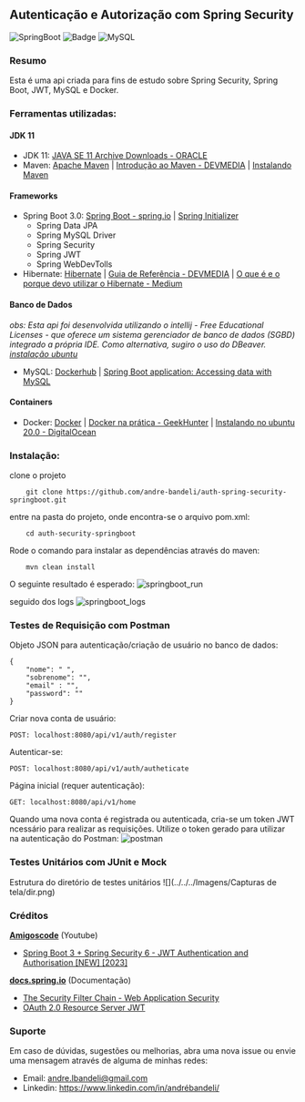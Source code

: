 ## Autenticação e Autorização com Spring Security

![SpringBoot](https://img.shields.io/badge/Spring_Boot-F2F4F9?style=for-the-badge&logo=spring-boot
)
![Badge](https://img.shields.io/badge/apache_maven-C71A36?style=for-the-badge&logo=apachemaven&logoColor=white
)
![MySQL](https://img.shields.io/badge/MySQL-005C84?style=for-the-badge&logo=mysql&logoColor=white
)

### Resumo

Esta é uma api criada para fins de estudo sobre Spring Security, Spring Boot, JWT, MySQL e Docker.

### Ferramentas utilizadas:

#### JDK 11

- JDK 11: [JAVA SE 11 Archive Downloads - ORACLE](https://www.oracle.com/br/java/technologies/javase/jdk11-archive-downloads.html)
- Maven: [Apache Maven](https://maven.apache.org/) | [Introdução ao Maven - DEVMEDIA](https://www.devmedia.com.br/introducao-ao-maven/25128) | [Instalando Maven](https://maven.apache.org/install.html)

#### Frameworks

- Spring Boot 3.0: [Spring Boot - spring.io](https://spring.io/projects/spring-boot)  | [Spring Initializer](https://start.spring.io/) 
  - Spring Data JPA
  - Spring MySQL Driver
  - Spring Security
  - Spring JWT
  - Spring WebDevTolls
- Hibernate: [Hibernate](https://hibernate.org/) | [Guia de Referência - DEVMEDIA](https://www.devmedia.com.br/guia/hibernate/38312) | [O que é e o porque devo utilizar o Hibernate - Medium](https://medium.com/@leonardogiuliani/o-que-%C3%A9-e-porque-devo-utilizar-o-hibernate-66fae865a22f)

#### Banco de Dados
<i>obs: Esta api foi desenvolvida utilizando o intellij - Free Educational Licenses - que oferece um sistema gerenciador de banco de dados (SGBD) integrado a própria IDE. Como alternativa, sugiro o uso do DBeaver. [instalação ubuntu](https://www.edivaldobrito.com.br/dbeaver-no-ubuntu-e-derivados/)
</i>


- MySQL: [Dockerhub](https://hub.docker.com/_/mysql) | [Spring Boot application: Accessing data with MySQL](https://spring.io/guides/gs/accessing-data-mysql/)


#### Containers

- Docker: [Docker](https://www.docker.com/) | [Docker na prática - GeekHunter](https://blog.geekhunter.com.br/docker-na-pratica-como-construir-uma-aplicacao/) | [Instalando no ubuntu 20.0 - DigitalOcean](https://www.digitalocean.com/community/tutorials/how-to-install-and-use-docker-on-ubuntu-20-04-pt)

### Instalação:

clone o projeto

        git clone https://github.com/andre-bandeli/auth-spring-security-springboot.git
entre na pasta do projeto, onde encontra-se o arquivo pom.xml:

        cd auth-security-springboot

Rode o comando para instalar as dependências através do maven:

        mvn clean install
        
O seguinte resultado é esperado:
![springboot_run](https://user-images.githubusercontent.com/87938869/212789128-3b8f4a5f-73d0-4257-b435-0743ec2b0a39.png)

seguido dos logs 
![springboot_logs](https://user-images.githubusercontent.com/87938869/212789258-d7ac1cb6-3907-4583-857c-f48479c605ee.png)



### Testes de Requisição com Postman

Objeto JSON para autenticação/criação de usuário no banco de dados:

    {
        "nome": " ",
        "sobrenome": "",
        "email" : "",
        "password": ""
    }

Criar nova conta de usuário:

    POST: localhost:8080/api/v1/auth/register

Autenticar-se:

    POST: localhost:8080/api/v1/auth/autheticate

Página inicial (requer autenticação):

    GET: localhost:8080/api/v1/home
    
Quando uma nova conta é registrada ou autenticada, cria-se um token JWT ncessário para realizar as requisições. Utilize o token gerado para utilizar na autenticação do Postman:
![postman](https://user-images.githubusercontent.com/87938869/212790022-45b6cc10-c6e9-4a15-aaae-6bd6bcc97417.png)


### Testes Unitários com JUnit e Mock

Estrutura do diretório de testes unitários
![](../../../Imagens/Capturas de tela/dir.png)

### Créditos

<b><u>Amigoscode</u></b> (Youtube)
- [Spring Boot 3 + Spring Security 6 - JWT Authentication and Authorisation [NEW] [2023]](https://www.youtube.com/watch?v=KxqlJblhzfI)

<b><u>docs.spring.io</u></b> (Documentação)
- [The Security Filter Chain - Web Application Security](https://docs.spring.io/spring-security/site/docs/3.1.4.RELEASE/reference/security-filter-chain.html)
- [OAuth 2.0 Resource Server JWT](https://docs.spring.io/spring-security/reference/servlet/oauth2/resource-server/jwt.html)

### Suporte

Em caso de dúvidas, sugestões ou melhorias, abra uma nova issue ou envie uma mensagem através de alguma de minhas redes:

- Email: andre.lbandeli@gmail.com
- Linkedin: https://www.linkedin.com/in/andrébandeli/
